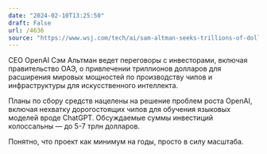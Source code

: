 ```yaml
---
date: "2024-02-10T13:25:50"
draft: False
url: /4636
source: "https://www.wsj.com/tech/ai/sam-altman-seeks-trillions-of-dollars-to-reshape-business-of-chips-and-ai-89ab3db0?mod=tech_lead_pos4"
---
```


CEO OpenAI Сэм Альтман ведет переговоры с инвесторами, включая правительство ОАЭ, о привлечении триллионов долларов для расширения мировых мощностей по производству чипов и инфраструктуры для искусственного интеллекта. 

Планы по сбору средств нацелены на решение проблем роста OpenAI, включая нехватку дорогостоящих чипов для обучения языковых моделей вроде ChatGPT. Обсуждаемые суммы инвестиций колоссальны — до 5-7 трлн долларов.

Понятно, что проект как минимум на годы, просто в силу масштаба.
